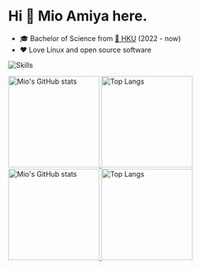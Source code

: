 # Hi 👋 Mio Amiya here.

* 🎓 Bachelor of Science from [🏫 HKU](https://www.hku.hk) (2022 - now)
* ❤️ Love Linux and open source software


![Skills](https://skillicons.dev/icons?i=azure,cloudflare,github,c,cpp,cs,html,js,ts,css,sass,php,py,go,md,regex,bash,docker,git,mongodb,mysql,redis,linux,nginx,vim,vscode,express,electron,jquery,nodejs,nestjs,react)

<a href="https://github-readme-stats-one-bice.vercel.app/api?username=Purestreams&show_icons=true&include_all_commits=true&role=OWNER,ORGANIZATION_MEMBER#gh-light-mode-only" target="_blank">
  <img src="https://github-readme-stats-one-bice.vercel.app/api?username=Purestreams&show_icons=true&include_all_commits=true&role=OWNER,ORGANIZATION_MEMBER#gh-light-mode-only" alt="Mio's GitHub stats" height="185px">
</a>
<a href="https://github-readme-stats-one-bice.vercel.app/api/top-langs/?username=Purestreams&layout=compact&langs_count=8&include_all_commits=true&role=OWNER,ORGANIZATION_MEMBER#gh-light-mode-only">
  <img src="https://github-readme-stats-one-bice.vercel.app/api/top-langs/?username=Purestreams&layout=compact&langs_count=8&include_all_commits=true&role=OWNER,ORGANIZATION_MEMBER#gh-light-mode-only" alt="Top Langs" height="185px">
</a>

<a href="https://github-readme-stats-one-bice.vercel.app/api?username=Purestreams&theme=calm&show_icons=true&include_all_commits=true&role=OWNER,ORGANIZATION_MEMBER#gh-dark-mode-only" target="_blank">
  <img src="https://github-readme-stats-one-bice.vercel.app/api?username=Purestreams&theme=calm&show_icons=true&include_all_commits=true&role=OWNER,ORGANIZATION_MEMBER#gh-dark-mode-only" alt="Mio's GitHub stats" height="185px">
</a>
<a href="https://github-readme-stats-one-bice.vercel.app/api/top-langs/?username=Purestreams&theme=calm&layout=compact&langs_count=8&include_all_commits=true&role=OWNER,ORGANIZATION_MEMBER#gh-dark-mode-only">
  <img src="https://github-readme-stats-one-bice.vercel.app/api/top-langs/?username=Purestreams&theme=calm&layout=compact&langs_count=8&include_all_commits=true&role=OWNER,ORGANIZATION_MEMBER#gh-dark-mode-only" alt="Top Langs" height="185px">
</a>

<!--
**Purestreams/purestreams** is a ✨ _special_ ✨ repository because its `README.md` (this file) appears on your GitHub profile.

Here are some ideas to get you started:

- 🔭 I’m currently working on ...
- 🌱 I’m currently learning ...
- 👯 I’m looking to collaborate on ...
- 🤔 I’m looking for help with ...
- 💬 Ask me about ...
- 📫 How to reach me: ...
- 😄 Pronouns: ...
- ⚡ Fun fact: ...
-->
